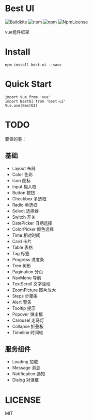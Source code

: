 # Best UI
![Buildkite](https://img.shields.io/buildkite/3826789cf8890b426057e6fe1c4e683bdf04fa24d498885489/master.svg) ![npm](https://img.shields.io/npm/v/best-ui.svg) ![npm](https://img.shields.io/npm/dt/best-ui.svg) ![NpmLicense](https://img.shields.io/npm/l/best-ui.svg)

vue组件框架

# Install 
```
npm install best-ui --save
```

# Quick Start
```
import Vue from 'vue'
import BestUI from 'best-ui'
Vue.use(BestUI)
```

# TODO
要做的事：
## 基础
- Layout 布局
- Color 色彩
- Icon 图标
- Input 输入框
- Button 按钮
- Checkbox 多选框
- Radio 单选框
- Select 选择器
- Switch 开关
- DatePicker 日期选择
- ColorPicker 颜色选择
- Time 相对时间
- Card 卡片
- Table 表格
- Tag 标签
- Progress 进度条
- Tree 树形
- Pagination 分页
- NavMenu 导航
- TextScroll 文字滚动
- ZoomPicture 图片放大
- Steps 步骤条
- Alert 警告
- Tooltip 提示
- Popover 弹出框
- Carousel 走马灯
- Collapse 折叠板
- Timeline 时间轴

## 服务组件
- Loading 加载
- Message 消息
- Notification 通知
- Dialog 对话框

# LICENSE
MIT